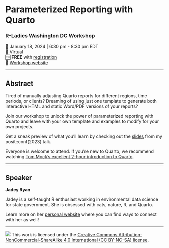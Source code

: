 # Parameterized Reporting with Quarto

### R-Ladies Washington DC Workshop

📆 January 18, 2024 \| 6:30 pm - 8:30 pm EDT  
🏨 Virtual  
🆓 **FREE** with
[registration](https://www.meetup.com/rladies-dc/events/297344107/)  
🏡 [Workshop website](https://jadeynryan.github.io/rladies-parameterized-quarto) 

------------------------------------------------------------------------

## Abstract

Tired of manually adjusting Quarto reports for different regions, time
periods, or clients? Dreaming of using just one template to generate
both interactive HTML and static Word/PDF versions of your reports?

Join our workshop to unlock the power of parameterized reporting with
Quarto and leave with your own template and examples to modify for your
own projects.

Get a sneak preview of what you’ll learn by checking out the
[slides](https://jadeyryan.com/talks/2023-09-25_posit_parameterized-quarto/)
from my posit::conf(2023) talk.

Everyone is welcome to attend. If you’re new to Quarto, we recommend
watching [Tom Mock’s excellent 2-hour introduction to
Quarto](https://www.youtube.com/watch?v=yvi5uXQMvu4).

------------------------------------------------------------------------

## Speaker

**Jadey Ryan**

Jadey is a self-taught R enthusiast working in environmental data
science for state government. She is obsessed with cats, nature, R, and
Quarto.

Learn more on her [personal website](https://jadeyryan.com/) where you
can find ways to connect with her as well!

------------------------------------------------------------------------

<img src="https://licensebuttons.net/l/by-nc-sa/4.0/88x31.png"
data-fig-alt="CC BY-NC-SA 4.0 license badge" /> This work is licensed
under the [Creative Commons Attribution-NonCommercial-ShareAlike 4.0
International (CC BY-NC-SA)
license](https://creativecommons.org/licenses/by-nc-sa/4.0/).

